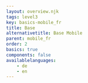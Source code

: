 ```yaml
---
layout: overview.njk
tags: level3
key: basics-mobile_fr
title: Base
alternativetitle: Base Mobile
parent: mobile_fr
order: 2
basics: true
components: false
availablelanguages: 
    - de
    - en
---
```


